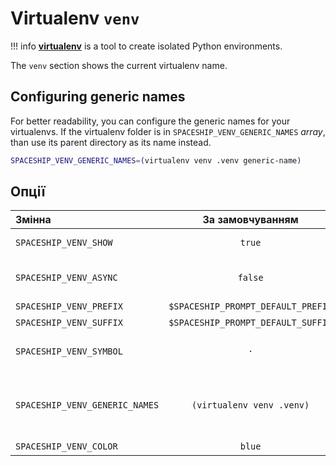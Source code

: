 # Virtualenv `venv`

!!! info
    [**virtualenv**](https://virtualenv.pypa.io) is a tool to create isolated Python environments.

The `venv` section shows the current virtualenv name.

## Configuring generic names

For better readability, you can configure the generic names for your virtualenvs. If the virtualenv folder is in `SPACESHIP_VENV_GENERIC_NAMES` _array_, than use its parent directory as its name instead.

```zsh title=".zshrc"
SPACESHIP_VENV_GENERIC_NAMES=(virtualenv venv .venv generic-name)
```

## Опції

| Змінна                         |          За замовчуванням          | Пояснення                                                        |
|:------------------------------ |:----------------------------------:| ---------------------------------------------------------------- |
| `SPACESHIP_VENV_SHOW`          |               `true`               | Показати секцію                                                  |
| `SPACESHIP_VENV_ASYNC`         |              `false`               | Рендерити секцію асинхронно                                      |
| `SPACESHIP_VENV_PREFIX`        | `$SPACESHIP_PROMPT_DEFAULT_PREFIX` | Префікс секції                                                   |
| `SPACESHIP_VENV_SUFFIX`        | `$SPACESHIP_PROMPT_DEFAULT_SUFFIX` | Суфікс секції                                                    |
| `SPACESHIP_VENV_SYMBOL`        |                `·`                 | Символ, що відображається перед секцією                          |
| `SPACESHIP_VENV_GENERIC_NAMES` |     `(virtualenv venv .venv)`      | Generic folder names. Parent folder will be used as name instead |
| `SPACESHIP_VENV_COLOR`         |               `blue`               | Колір секції                                                     |
